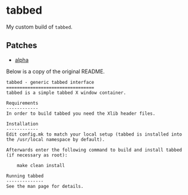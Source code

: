 # tabbed

My custom build of `tabbed`.

## Patches

* [alpha](http://tools.suckless.org/tabbed/patches/alpha/)

Below is a copy of the original README.

```
tabbed - generic tabbed interface
=================================
tabbed is a simple tabbed X window container.

Requirements
------------
In order to build tabbed you need the Xlib header files.

Installation
------------
Edit config.mk to match your local setup (tabbed is installed into
the /usr/local namespace by default).

Afterwards enter the following command to build and install tabbed
(if necessary as root):

    make clean install

Running tabbed
--------------
See the man page for details.
```
